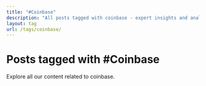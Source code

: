 ```yaml
---
title: "#Coinbase"
description: "All posts tagged with coinbase - expert insights and analysis"
layout: tag
url: /tags/coinbase/
---
```


# Posts tagged with #Coinbase

Explore all our content related to coinbase.
